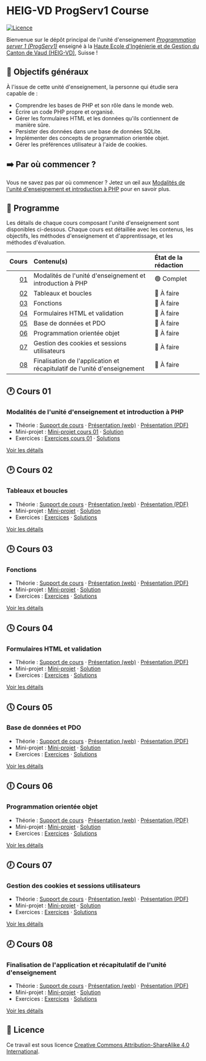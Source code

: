 # HEIG-VD ProgServ1 Course

[![Licence](https://img.shields.io/github/license/heig-vd-progserv1-course/heig-vd-progserv1-course)](./LICENSE.md)

Bienvenue sur le dépôt principal de l'unité d'enseignement
[_Programmation server 1 (ProgServ1)_](https://gaps.heig-vd.ch/consultation/fiches/uv/uv.php?id=7307)
enseigné à la
[Haute Ecole d'Ingénierie et de Gestion du Canton de Vaud (HEIG-VD)](https://heig-vd.ch),
Suisse !

## 🎯 Objectifs généraux

À l'issue de cette unité d'enseignement, la personne qui étudie sera capable de
:

- Comprendre les bases de PHP et son rôle dans le monde web.
- Écrire un code PHP propre et organisé.
- Gérer les formulaires HTML et les données qu'ils contiennent de manière sûre.
- Persister des données dans une base de données SQLite.
- Implémenter des concepts de programmation orientée objet.
- Gérer les préférences utilisateur à l'aide de cookies.

## ➡️ Par où commencer ?

Vous ne savez pas par où commencer ? Jetez un œil aux
[Modalités de l'unité d'enseignement et introduction à PHP](#modalités-de-lunité-denseignement-et-introduction-à-php)
pour en savoir plus.

## 📅 Programme

Les détails de chaque cours composant l'unité d'enseignement sont disponibles
ci-dessous. Chaque cours est détaillée avec les contenus, les objectifs, les
méthodes d'enseignement et d'apprentissage, et les méthodes d'évaluation.

|            Cours | Contenu(s)                                                               | État de la rédaction |
| ---------------: | :----------------------------------------------------------------------- | :------------------- |
| [01](#-cours-01) | Modalités de l'unité d'enseignement et introduction à PHP                | 🟢 Complet           |
| [02](#-cours-02) | Tableaux et boucles                                                      | 🔴 À faire           |
| [03](#-cours-03) | Fonctions                                                                | 🔴 À faire           |
| [04](#-cours-04) | Formulaires HTML et validation                                           | 🔴 À faire           |
| [05](#-cours-05) | Base de données et PDO                                                   | 🔴 À faire           |
| [06](#-cours-06) | Programmation orientée objet                                             | 🔴 À faire           |
| [07](#-cours-07) | Gestion des cookies et sessions utilisateurs                             | 🔴 À faire           |
| [08](#-cours-08) | Finalisation de l'application et récapitulatif de l'unité d'enseignement | 🔴 À faire           |

## 🕐 Cours 01

### Modalités de l'unité d'enseignement et introduction à PHP

- Théorie :
  [Support de cours](./01-modalites-de-lunite-denseignement-et-introduction-a-php/01-theorie/README.md)
  ·
  [Présentation (web)](https://heig-vd-progserv1-course.github.io/heig-vd-progserv1-course/01-modalites-de-lunite-denseignement-et-introduction-a-php/01-theorie/index.html)
  ·
  [Présentation (PDF)](https://heig-vd-progserv1-course.github.io/heig-vd-progserv1-course/01-modalites-de-lunite-denseignement-et-introduction-a-php/01-theorie/01-modalites-de-lunite-denseignement-et-introduction-a-php-presentation.pdf)
- Mini-projet :
  [Mini-projet cours 01](./01-modalites-de-lunite-denseignement-et-introduction-a-php/02-mini-project/README.md)
  ·
  [Solution](./01-modalites-de-lunite-denseignement-et-introduction-a-php/02-mini-project/solution/README.md)
- Exercices :
  [Exercices cours 01](./01-modalites-de-lunite-denseignement-et-introduction-a-php/03-exercices/README.md)
  ·
  [Solutions](./01-modalites-de-lunite-denseignement-et-introduction-a-php/03-exercices/solutions/README.md)

[Voir les détails](./01-modalites-de-lunite-denseignement-et-introduction-a-php/README.md)

## 🕑 Cours 02

### Tableaux et boucles

- Théorie : [Support de cours](./02-tableaux-et-boucles/01-theorie/README.md) ·
  [Présentation (web)](https://heig-vd-progserv1-course.github.io/heig-vd-progserv1-course/02-tableaux-et-boucles/01-theorie/index.html)
  ·
  [Présentation (PDF)](https://heig-vd-progserv1-course.github.io/heig-vd-progserv1-course/02-tableaux-et-boucles/01-theorie/02-tableaux-et-boucles-presentation.pdf)
- Mini-projet :
  [Mini-projet](./02-tableaux-et-boucles/02-mini-project/README.md) ·
  [Solution](./02-tableaux-et-boucles/02-mini-project/solution/README.md)
- Exercices : [Exercices](./02-tableaux-et-boucles/03-exercices/README.md) ·
  [Solutions](./02-tableaux-et-boucles/03-exercices/solutions/README.md)

[Voir les détails](./02-tableaux-et-boucles/README.md)

## 🕒 Cours 03

### Fonctions

- Théorie : [Support de cours](./03-fonctions/01-theorie/README.md) ·
  [Présentation (web)](https://heig-vd-progserv1-course.github.io/heig-vd-progserv1-course/03-fonctions/01-theorie/index.html)
  ·
  [Présentation (PDF)](https://heig-vd-progserv1-course.github.io/heig-vd-progserv1-course/03-fonctions/01-theorie/03-fonctions-presentation.pdf)
- Mini-projet : [Mini-projet](./03-fonctions/02-mini-project/README.md) ·
  [Solution](./03-fonctions/02-mini-project/solution/README.md)
- Exercices : [Exercices](./03-fonctions/03-exercices/README.md) ·
  [Solutions](./03-fonctions/03-exercices/solutions/README.md)

[Voir les détails](./03-fonctions/README.md)

## 🕓 Cours 04

### Formulaires HTML et validation

- Théorie :
  [Support de cours](./04-formulaires-html-et-validation/01-theorie/README.md) ·
  [Présentation (web)](https://heig-vd-progserv1-course.github.io/heig-vd-progserv1-course/04-formulaires-html-et-validation/01-theorie/index.html)
  ·
  [Présentation (PDF)](https://heig-vd-progserv1-course.github.io/heig-vd-progserv1-course/04-formulaires-html-et-validation/01-theorie/04-formulaires-html-et-validation-presentation.pdf)
- Mini-projet :
  [Mini-projet](./04-formulaires-html-et-validation/02-mini-project/README.md) ·
  [Solution](./04-formulaires-html-et-validation/02-mini-project/solution/README.md)
- Exercices :
  [Exercices](./04-formulaires-html-et-validation/03-exercices/README.md) ·
  [Solutions](./04-formulaires-html-et-validation/03-exercices/solutions/README.md)

[Voir les détails](./04-formulaires-html-et-validation/README.md)

## 🕔 Cours 05

### Base de données et PDO

- Théorie : [Support de cours](./05-base-de-donnees-et-pdo/01-theorie/README.md)
  ·
  [Présentation (web)](https://heig-vd-progserv1-course.github.io/heig-vd-progserv1-course/05-base-de-donnees-et-pdo/01-theorie/index.html)
  ·
  [Présentation (PDF)](https://heig-vd-progserv1-course.github.io/heig-vd-progserv1-course/05-base-de-donnees-et-pdo/01-theorie/05-base-de-donnees-et-pdo-presentation.pdf)
- Mini-projet :
  [Mini-projet](./05-base-de-donnees-et-pdo/02-mini-project/README.md) ·
  [Solution](./05-base-de-donnees-et-pdo/02-mini-project/solution/README.md)
- Exercices : [Exercices](./05-base-de-donnees-et-pdo/03-exercices/README.md) ·
  [Solutions](./05-base-de-donnees-et-pdo/03-exercices/solutions/README.md)

[Voir les détails](./05-base-de-donnees-et-pdo/README.md)

## 🕕 Cours 06

### Programmation orientée objet

- Théorie :
  [Support de cours](./06-programmation-orientee-objet/01-theorie/README.md) ·
  [Présentation (web)](https://heig-vd-progserv1-course.github.io/heig-vd-progserv1-course/06-programmation-orientee-objet/01-theorie/index.html)
  ·
  [Présentation (PDF)](https://heig-vd-progserv1-course.github.io/heig-vd-progserv1-course/06-programmation-orientee-objet/01-theorie/06-programmation-orientee-objet-presentation.pdf)
- Mini-projet :
  [Mini-projet](./06-programmation-orientee-objet/02-mini-project/README.md) ·
  [Solution](./06-programmation-orientee-objet/02-mini-project/solution/README.md)
- Exercices :
  [Exercices](./06-programmation-orientee-objet/03-exercices/README.md) ·
  [Solutions](./06-programmation-orientee-objet/03-exercices/solutions/README.md)

[Voir les détails](./06-programmation-orientee-objet/README.md)

## 🕖 Cours 07

### Gestion des cookies et sessions utilisateurs

- Théorie :
  [Support de cours](./07-gestion-des-cookies-et-sessions-utilisateurs/01-theorie/README.md)
  ·
  [Présentation (web)](https://heig-vd-progserv1-course.github.io/heig-vd-progserv1-course/07-gestion-des-cookies-et-sessions-utilisateurs/01-theorie/index.html)
  ·
  [Présentation (PDF)](https://heig-vd-progserv1-course.github.io/heig-vd-progserv1-course/07-gestion-des-cookies-et-sessions-utilisateurs/01-theorie/07-gestion-des-cookies-et-sessions-utilisateurs-presentation.pdf)
- Mini-projet :
  [Mini-projet](./07-gestion-des-cookies-et-sessions-utilisateurs/02-mini-project/README.md)
  ·
  [Solution](./07-gestion-des-cookies-et-sessions-utilisateurs/02-mini-project/solution/README.md)
- Exercices :
  [Exercices](./07-gestion-des-cookies-et-sessions-utilisateurs/03-exercices/README.md)
  ·
  [Solutions](./07-gestion-des-cookies-et-sessions-utilisateurs/03-exercices/solutions/README.md)

[Voir les détails](./07-gestion-des-cookies-et-sessions-utilisateurs/README.md)

## 🕗 Cours 08

### Finalisation de l'application et récapitulatif de l'unité d'enseignement

- Théorie :
  [Support de cours](./08-finalisation-de-lapplication-et-recapitulatif-de-lunite-denseignement/01-theorie/README.md)
  ·
  [Présentation (web)](https://heig-vd-progserv1-course.github.io/heig-vd-progserv1-course/08-finalisation-de-lapplication-et-recapitulatif-de-lunite-denseignement/01-theorie/index.html)
  ·
  [Présentation (PDF)](https://heig-vd-progserv1-course.github.io/heig-vd-progserv1-course/08-finalisation-de-lapplication-et-recapitulatif-de-lunite-denseignement/01-theorie/08-finalisation-de-lapplication-et-recapitulatif-de-lunite-denseignement-presentation.pdf)
- Mini-projet :
  [Mini-projet](./08-finalisation-de-lapplication-et-recapitulatif-de-lunite-denseignement/02-mini-project/README.md)
  ·
  [Solution](./08-finalisation-de-lapplication-et-recapitulatif-de-lunite-denseignement/02-mini-project/solution/README.md)
- Exercices :
  [Exercices](./08-finalisation-de-lapplication-et-recapitulatif-de-lunite-denseignement/03-exercices/README.md)
  ·
  [Solutions](./08-finalisation-de-lapplication-et-recapitulatif-de-lunite-denseignement/03-exercices/solutions/README.md)

[Voir les détails](./08-finalisation-de-lapplication-et-recapitulatif-de-lunite-denseignement/README.md)

## 📜 Licence

Ce travail est sous licence
[Creative Commons Attribution-ShareAlike 4.0 International](./LICENSE.md).

